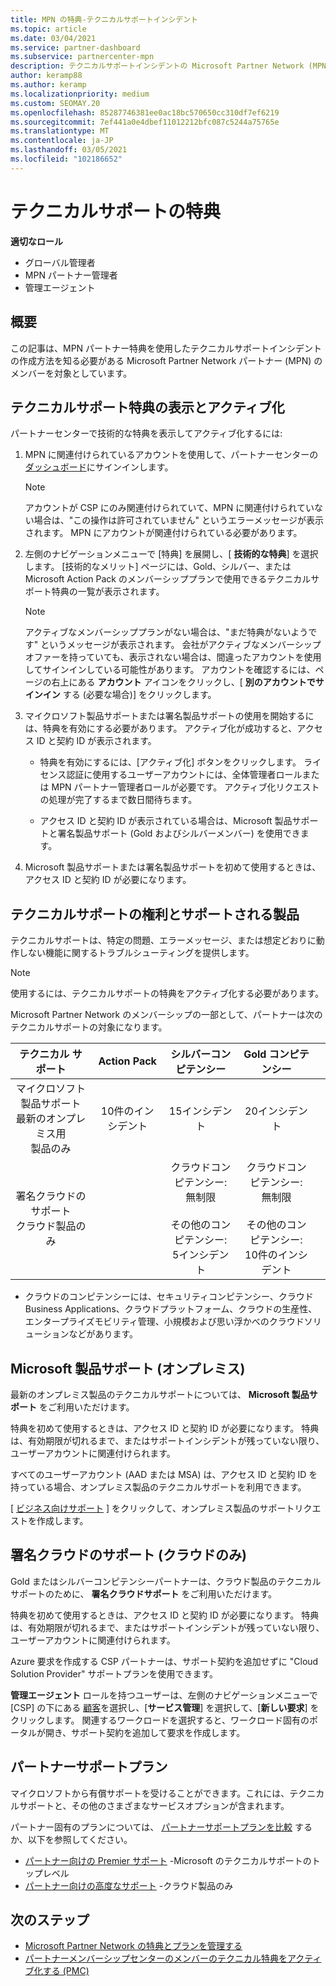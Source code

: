 ```yaml
---
title: MPN の特典-テクニカルサポートインシデント
ms.topic: article
ms.date: 03/04/2021
ms.service: partner-dashboard
ms.subservice: partnercenter-mpn
description: テクニカルサポートインシデントの Microsoft Partner Network (MPN) の特典について説明します
author: keramp88
ms.author: keramp
ms.localizationpriority: medium
ms.custom: SEOMAY.20
ms.openlocfilehash: 85287746381ee0ac18bc570650cc310df7ef6219
ms.sourcegitcommit: 7ef441a0e4dbef11012212bfc087c5244a75765e
ms.translationtype: MT
ms.contentlocale: ja-JP
ms.lasthandoff: 03/05/2021
ms.locfileid: "102186652"
---
```

# <a name="technical-support-benefits"></a>テクニカルサポートの特典

**適切なロール**
-   グローバル管理者 
-   MPN パートナー管理者 
-   管理エージェント 

## <a name="overview"></a>概要

この記事は、MPN パートナー特典を使用したテクニカルサポートインシデントの作成方法を知る必要がある Microsoft Partner Network パートナー (MPN) のメンバーを対象としています。

## <a name="view-and-activate-your-technical-support-benefits"></a>テクニカルサポート特典の表示とアクティブ化 

パートナーセンターで技術的な特典を表示してアクティブ化するには:

1. MPN に関連付けられているアカウントを使用して、パートナーセンターの [ダッシュボード](https://partner.microsoft.com/dashboard)にサインインします。 
    > [!NOTE]
    > アカウントが CSP にのみ関連付けられていて、MPN に関連付けられていない場合は、"この操作は許可されていません" というエラーメッセージが表示されます。 MPN にアカウントが関連付けられている必要があります。

2. 左側のナビゲーションメニューで [特典] を展開し、[ **技術的な特典**] を選択します。 [技術的なメリット] ページには、Gold、シルバー、または Microsoft Action Pack のメンバーシッププランで使用できるテクニカルサポート特典の一覧が表示されます。 

    > [!NOTE]
    >アクティブなメンバーシッププランがない場合は、"まだ特典がないようです" というメッセージが表示されます。 会社がアクティブなメンバーシップオファーを持っていても、表示されない場合は、間違ったアカウントを使用してサインインしている可能性があります。 アカウントを確認するには、ページの右上にある **アカウント** アイコンをクリックし、[ **別のアカウントでサインイン** する (必要な場合)] をクリックします。

3. マイクロソフト製品サポートまたは署名製品サポートの使用を開始するには、特典を有効にする必要があります。 アクティブ化が成功すると、アクセス ID と契約 ID が表示されます。 

    -   特典を有効にするには、[アクティブ化] ボタンをクリックします。 ライセンス認証に使用するユーザーアカウントには、全体管理者ロールまたは MPN パートナー管理者ロールが必要です。 アクティブ化リクエストの処理が完了するまで数日間待ちます。 

    - アクセス ID と契約 ID が表示されている場合は、Microsoft 製品サポートと署名製品サポート (Gold およびシルバーメンバー) を使用できます。 

 4. Microsoft 製品サポートまたは署名製品サポートを初めて使用するときは、アクセス ID と契約 ID が必要になります。  

## <a name="technical-support-entitlement-and-supported-products"></a>テクニカルサポートの権利とサポートされる製品

テクニカルサポートは、特定の問題、エラーメッセージ、または想定どおりに動作しない機能に関するトラブルシューティングを提供します。

> [!NOTE]
> 使用するには、テクニカルサポートの特典をアクティブ化する必要があります。 

Microsoft Partner Network のメンバーシップの一部として、パートナーは次のテクニカルサポートの対象になります。


|                           テクニカル サポート                          |  Action Pack |                                      シルバーコンピテンシー                                      |                                        Gold コンピテンシー                                        |   |
|:--------------------------------------------------------------------:|:------------:|:-------------------------------------------------------------------------------------------:|:---------------------------------------------------------------------------------------------:|:-:|
| マイクロソフト製品サポート<br>最新のオンプレミス用 <br>製品のみ | 10件のインシデント | 15インシデント                                                                                | 20インシデント                                                                                  |   |
| 署名クラウドのサポート<br>クラウド製品のみ                   |              | クラウドコンピテンシー:<br>無制限<br>         <br>その他のコンピテンシー:<br>5インシデント         | クラウドコンピテンシー:<br>無制限<br>          <br>その他のコンピテンシー:<br>10件のインシデント   



* クラウドのコンピテンシーには、セキュリティコンピテンシー、クラウド Business Applications、クラウドプラットフォーム、クラウドの生産性、エンタープライズモビリティ管理、小規模および思い浮かべのクラウドソリューションなどがあります。

## <a name="microsoft-product-support-on-premises"></a>Microsoft 製品サポート (オンプレミス)

最新のオンプレミス製品のテクニカルサポートについては、  **Microsoft 製品サポート** をご利用いただけます。 

特典を初めて使用するときは、アクセス ID と契約 ID が必要になります。 特典は、有効期限が切れるまで、またはサポートインシデントが残っていない限り、ユーザーアカウントに関連付けられます。

すべてのユーザーアカウント (AAD または MSA) は、アクセス ID と契約 ID を持っている場合、オンプレミス製品のテクニカルサポートを利用できます。

[ [ビジネス向けサポート](https://support.serviceshub.microsoft.com/supportforbusiness/create) ] をクリックして、オンプレミス製品のサポートリクエストを作成します。

## <a name="signature-cloud-support-cloud-only"></a>署名クラウドのサポート (クラウドのみ)

Gold またはシルバーコンピテンシーパートナーは、クラウド製品のテクニカルサポートのために、 **署名クラウドサポート** をご利用いただけます。 

特典を初めて使用するときは、アクセス ID と契約 ID が必要になります。 特典は、有効期限が切れるまで、またはサポートインシデントが残っていない限り、ユーザーアカウントに関連付けられます。

Azure 要求を作成する CSP パートナーは、サポート契約を追加せずに "Cloud Solution Provider" サポートプランを使用できます。

**管理エージェント** ロールを持つユーザーは、左側のナビゲーションメニューで [CSP] の下にある [顧客](https://partner.microsoft.com/commerce/customers/list)を選択し、[**サービス管理**] を選択して、[**新しい要求**] をクリックします。  関連するワークロードを選択すると、ワークロード固有のポータルが開き、サポート契約を追加して要求を作成します。

## <a name="partner-support-plans"></a>パートナーサポートプラン

マイクロソフトから有償サポートを受けることができます。これには、テクニカルサポートと、その他のさまざまなサービスオプションが含まれます。 

パートナー固有のプランについては、 [パートナーサポートプランを比較](https://partner.microsoft.com/support/partnersupport) するか、以下を参照してください。

- [パートナー向けの Premier サポート](https://partner.microsoft.com/support/microsoft-services-premier-support) -Microsoft のテクニカルサポートのトップレベル
- [パートナー向けの高度なサポート](https://partner.microsoft.com/support/advanced-cloud-support) -クラウド製品のみ


## <a name="next-steps"></a>次のステップ

- [Microsoft Partner Network の特典とプランを管理する](manage-your-partner-network-benefits.md)
- [パートナーメンバーシップセンターのメンバーのテクニカル特典をアクティブ化する (PMC)](partner-membership-center-tech-benefits-activate.md)
